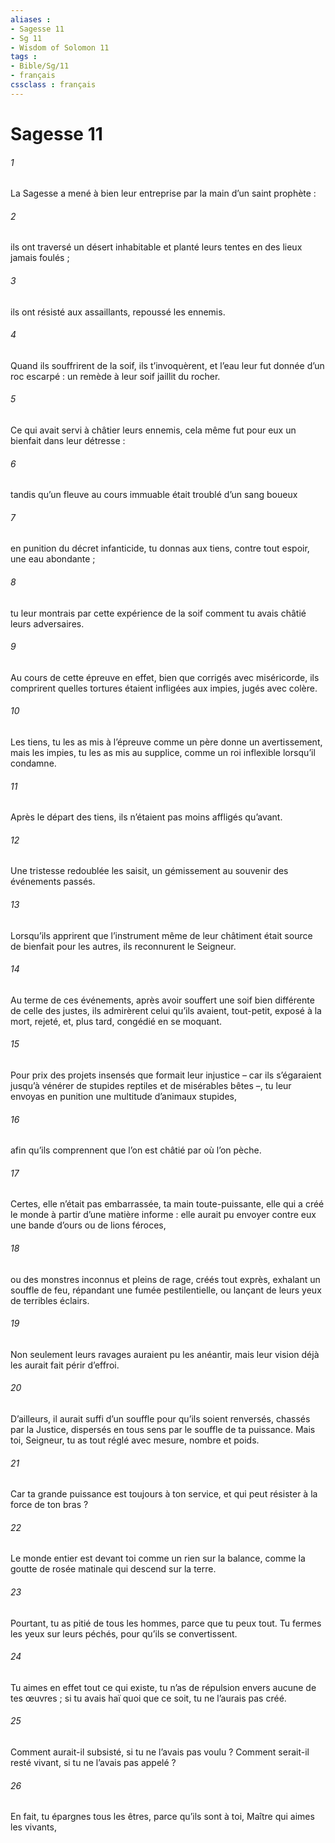 ```yaml
---
aliases : 
- Sagesse 11
- Sg 11
- Wisdom of Solomon 11
tags : 
- Bible/Sg/11
- français
cssclass : français
---
```


# Sagesse 11

###### 1
La Sagesse a mené à bien leur entreprise
par la main d’un saint prophète :
###### 2
ils ont traversé un désert inhabitable
et planté leurs tentes en des lieux jamais foulés ;
###### 3
ils ont résisté aux assaillants,
repoussé les ennemis.
###### 4
Quand ils souffrirent de la soif, ils t’invoquèrent,
et l’eau leur fut donnée d’un roc escarpé :
un remède à leur soif jaillit du rocher.
###### 5
Ce qui avait servi à châtier leurs ennemis,
cela même fut pour eux un bienfait dans leur détresse :
###### 6
tandis qu’un fleuve au cours immuable
était troublé d’un sang boueux
###### 7
en punition du décret infanticide,
tu donnas aux tiens, contre tout espoir, une eau abondante ;
###### 8
tu leur montrais par cette expérience de la soif
comment tu avais châtié leurs adversaires.
###### 9
Au cours de cette épreuve en effet,
bien que corrigés avec miséricorde,
ils comprirent quelles tortures étaient infligées aux impies,
jugés avec colère.
###### 10
Les tiens, tu les as mis à l’épreuve
comme un père donne un avertissement,
mais les impies, tu les as mis au supplice,
comme un roi inflexible lorsqu’il condamne.
###### 11
Après le départ des tiens,
ils n’étaient pas moins affligés qu’avant.
###### 12
Une tristesse redoublée les saisit,
un gémissement au souvenir des événements passés.
###### 13
Lorsqu’ils apprirent que l’instrument même de leur châtiment
était source de bienfait pour les autres,
ils reconnurent le Seigneur.
###### 14
Au terme de ces événements,
après avoir souffert une soif bien différente de celle des justes,
ils admirèrent celui qu’ils avaient, tout-petit, exposé à la mort,
rejeté, et, plus tard, congédié en se moquant.
###### 15
Pour prix des projets insensés que formait leur injustice
– car ils s’égaraient jusqu’à vénérer de stupides reptiles
et de misérables bêtes –,
tu leur envoyas en punition une multitude d’animaux stupides,
###### 16
afin qu’ils comprennent
que l’on est châtié par où l’on pèche.
###### 17
Certes, elle n’était pas embarrassée, ta main toute-puissante,
elle qui a créé le monde à partir d’une matière informe :
elle aurait pu envoyer contre eux
une bande d’ours ou de lions féroces,
###### 18
ou des monstres inconnus et pleins de rage, créés tout exprès,
exhalant un souffle de feu,
répandant une fumée pestilentielle,
ou lançant de leurs yeux de terribles éclairs.
###### 19
Non seulement leurs ravages auraient pu les anéantir,
mais leur vision déjà les aurait fait périr d’effroi.
###### 20
D’ailleurs, il aurait suffi d’un souffle pour qu’ils soient renversés,
chassés par la Justice,
dispersés en tous sens par le souffle de ta puissance.
Mais toi, Seigneur, tu as tout réglé
avec mesure, nombre et poids.
###### 21
Car ta grande puissance est toujours à ton service,
et qui peut résister à la force de ton bras ?
###### 22
Le monde entier est devant toi
comme un rien sur la balance,
comme la goutte de rosée matinale
qui descend sur la terre.
###### 23
Pourtant, tu as pitié de tous les hommes,
parce que tu peux tout.
Tu fermes les yeux sur leurs péchés,
pour qu’ils se convertissent.
###### 24
Tu aimes en effet tout ce qui existe,
tu n’as de répulsion envers aucune de tes œuvres ;
si tu avais haï quoi que ce soit,
tu ne l’aurais pas créé.
###### 25
Comment aurait-il subsisté,
si tu ne l’avais pas voulu ?
Comment serait-il resté vivant,
si tu ne l’avais pas appelé ?
###### 26
En fait, tu épargnes tous les êtres, parce qu’ils sont à toi,
Maître qui aimes les vivants,
